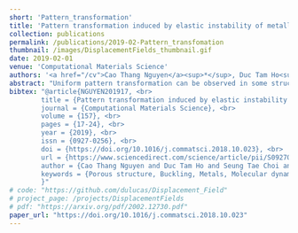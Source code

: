 ```yaml
---
short: 'Pattern_transformation'
title: 'Pattern transformation induced by elastic instability of metallic porous structures'
collection: publications
permalink: /publications/2019-02-Pattern_transfomation
thumbnail: /images/DisplacementFields_thumbnail.gif
date: 2019-02-01
venue: 'Computational Materials Science'
authors: '<a href="/cv">Cao Thang Nguyen</a><sup>*</sup>, Duc Tam Ho<sup>*</sup>, Seung Tae Choi, Doo-Man Chun, Sung Youb Kim <br> <small><i><sup>* Denotes equal contribution.</sup></i></small>'
abstract: "Uniform pattern transformation can be observed in some structures with periodic arrays of pores at a critical compressive load because of buckling of the constituents of the structures. This pattern transformation can be exploited to design structures for various potential applications. Previous studies have focused on the instability of periodic porous structures of which the base materials were elastomers, and applications of these structures may be narrow because of the elastomer limitations of low melting temperature and stiffness. In addition, material failures such as plasticity and fracture were rarely discussed in previous studies. Here, we introduce metals as the base materials for some periodic metallic porous nanostructures (PMPNs). Our molecular dynamics simulation results show that PMPNs can exhibit pattern transformation at a critical strain because of buckling. In addition, we develop a simple formulation by incorporating the effect of surface on the Euler–Bernoulli beam theory to predict the critical load for the buckling of nanostructures. The prediction of our model is in good agreement with the molecular dynamics simulation results. When the applied strain is sufficiently large, the nanoscale metals experience dislocation-medicated plasticity. We also show that the pore shape of the PMPNs strongly affects the characteristics of the periodic metallic structures including the effective Young’s modulus, critical strain for micro-buckling, and critical strain for plasticity."
bibtex: "@article{NGUYEN201917, <br>
        title = {Pattern transformation induced by elastic instability of metallic porous structures}, <br>
        journal = {Computational Materials Science}, <br>
        volume = {157}, <br>
        pages = {17-24}, <br>
        year = {2019}, <br>
        issn = {0927-0256}, <br>
        doi = {https://doi.org/10.1016/j.commatsci.2018.10.023}, <br>
        url = {https://www.sciencedirect.com/science/article/pii/S0927025618306955}, <br>
        author = {Cao Thang Nguyen and Duc Tam Ho and Seung Tae Choi and Doo-Man Chun and Sung Youb Kim}, <br>
        keywords = {Porous structure, Buckling, Metals, Molecular dynamics simulation}, <br>
        }"
# code: "https://github.com/dulucas/Displacement_Field"
# project_page: /projects/DisplacementFields
# pdf: "https://arxiv.org/pdf/2002.12730.pdf"
paper_url: "https://doi.org/10.1016/j.commatsci.2018.10.023"
---
```


